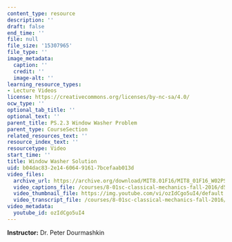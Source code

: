 ```yaml
---
content_type: resource
description: ''
draft: false
end_time: ''
file: null
file_size: '15307965'
file_type: ''
image_metadata:
  caption: ''
  credit: ''
  image-alt: ''
learning_resource_types:
- Lecture Videos
license: https://creativecommons.org/licenses/by-nc-sa/4.0/
ocw_type: ''
optional_tab_title: ''
optional_text: ''
parent_title: PS.2.3 Window Washer Problem
parent_type: CourseSection
related_resources_text: ''
resource_index_text: ''
resourcetype: Video
start_time: ''
title: Window Washer Solution
uid: b04dac83-2e14-6064-9161-7bcefaab013d
video_files:
  archive_url: https://archive.org/download/MIT8.01F16/MIT8_01F16_W02PS01v03_2_360p.mp4
  video_captions_file: /courses/8-01sc-classical-mechanics-fall-2016/d5a89d8ef9e452a083b2de3c03114cb1_ozIdCgo5uI4.vtt
  video_thumbnail_file: https://img.youtube.com/vi/ozIdCgo5uI4/default.jpg
  video_transcript_file: /courses/8-01sc-classical-mechanics-fall-2016/d3761f23552dae516e125d7370e004fa_ozIdCgo5uI4.pdf
video_metadata:
  youtube_id: ozIdCgo5uI4
---
```

**Instructor:** Dr. Peter Dourmashkin